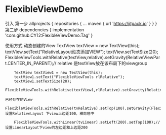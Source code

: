 # FlexibleViewDemo
引入
第一步
  allprojects {
      repositories {
        ...
        maven { url 'https://jitpack.io' }
      }
    }
第二步
  dependencies {
	        implementation 'com.github.CY12:FlexibleViewDemo:Tag'
	}

使用方式
    动态创建的View
        TextView textView = new TextView(this);
        textView.setText("RelativeLayout动态添加VIEW");
        textView.setTextSize(20);
        FlexibleViewTools.withRelative(textView,relative).setGravity(RelativeViewPart.CENTER_IN_PARENT);// relative 是textView放在该布局下的viewgroup
        
        TextView textView1 = new TextView(this);
        textView1.setText("FlexibleViewTools rlRelative");
        textView1.setTextSize(20);
        FlexibleViewTools.withRelative(textView1,rlRelative).setGravity(RelativeViewPart.CENTER_IN_PARENT);
        
    已经存在的View
        FlexibleViewTools.withRelative(tvRelative).setTop(100).setGravity(FlexibleViewTools.ALIGN_TOP).setGravity(FlexibleViewTools.CENTER_HORIZONTAL);// 设置RelativeLayout 下view上边距100，横向居中
        
        FlexibleViewTools.withLinear(tvLinear).setLeft(200).setTop(100);//设置LinearLayout下view的左边距和上边距200

